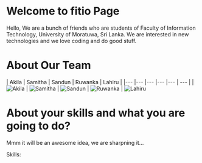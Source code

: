 Welcome to fitio Page
================

Hello, We are a bunch of friends who are students of Faculty of Information Technology, University of Moratuwa, Sri Lanka.
We are interested in new technologies and we love coding and do good stuff.



About Our Team
===========================

| Akila | Samitha | Sandun | Ruwanka | Lahiru |
|--- |--- |--- |--- |--- | --- |
| ![Akila](https://abs.twimg.com/sticky/default_profile_images/default_profile_3_400x400.png) | ![Samitha](https://pbs.twimg.com/profile_images/1838609971/fit11_cricket_match_400x400.jpg) | ![Sandun](https://pbs.twimg.com/profile_images/3292932855/6bfde8b7742b96bc705e12ce0f9f0d1e_400x400.jpeg) | ![Ruwanka](https://pbs.twimg.com/profile_images/2947676643/0de1700497bfe3536c66d5410db4b8dd_400x400.jpeg) |
![Lahiru](https://pbs.twimg.com/profile_images/378800000836077965/9d7ed0681c95eb0bb5b6cf4f75173f67_400x400.jpeg)

About your skills and what you are going to do?
=======

Mmm it will be an awesome idea, we are sharpning it...

Skills:



